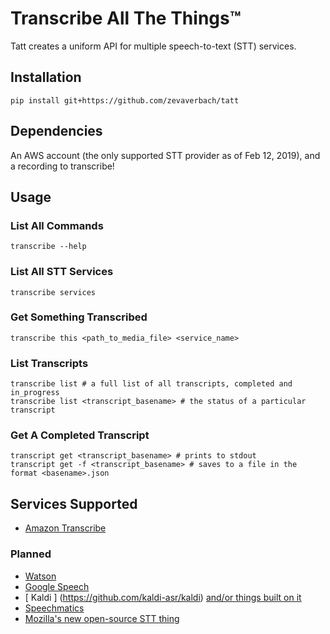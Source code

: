 # Transcribe All The Things™

Tatt creates a uniform API for multiple speech-to-text (STT) services.

## Installation

    pip install git+https://github.com/zevaverbach/tatt


## Dependencies

An AWS account (the only supported STT provider as of Feb 12, 2019), and a recording to transcribe!


## Usage

### List All Commands
    transcribe --help

### List All STT Services
    transcribe services

### Get Something Transcribed
    transcribe this <path_to_media_file> <service_name>

### List Transcripts
    transcribe list # a full list of all transcripts, completed and in_progress
    transcribe list <transcript_basename> # the status of a particular transcript

### Get A Completed Transcript
    transcript get <transcript_basename> # prints to stdout
    transcript get -f <transcript_basename> # saves to a file in the format <basename>.json


## Services Supported

  - [Amazon Transcribe](https://aws.amazon.com/transcribe/)

### Planned
  - [ Watson ](https://www.ibm.com/watson/services/speech-to-text/) 
  - [ Google Speech ](https://cloud.google.com/speech-to-text/)
  - [ Kaldi ] (https://github.com/kaldi-asr/kaldi) [ and/or things built on it ](https://github.com/lowerquality/gentle)
  - [ Speechmatics ](https://www.speechmatics.com/)
  - [ Mozilla's new open-source STT thing ](https://github.com/mozilla/DeepSpeech)

